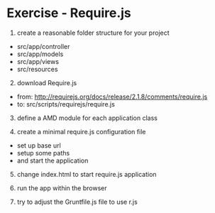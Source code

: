 Exercise - Require.js
=====================

1. create a reasonable folder structure for your project
  - src/app/controller
  - src/app/models
  - src/app/views
  - src/resources

2. download Require.js
  - from: http://requirejs.org/docs/release/2.1.8/comments/require.js
  - to: src/scripts/requirejs/require.js

3. define a AMD module for each application class

4. create a minimal require.js configuration file
  - set up base url
  - setup some paths
  - and start the application

5. change index.html to start require.js application

6. run the app within the browser

7. try to adjust the Gruntfile.js file to use r.js